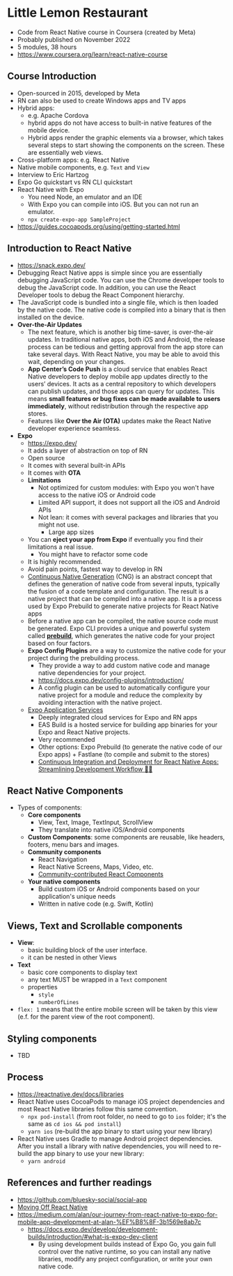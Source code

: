 # Little Lemon Restaurant
- Code from React Native course in Coursera (created by Meta)
- Probably published on November 2022
- 5 modules, 38 hours 
- https://www.coursera.org/learn/react-native-course

## Course Introduction
- Open-sourced in 2015, developed by Meta
- RN can also be used to create Windows apps and TV apps
- Hybrid apps: 
  - e.g. Apache Cordova
  - hybrid apps do not have access to built-in native features of the mobile device.
  - Hybrid apps render the graphic elements via a browser, which takes several steps to start showing the components on the screen. These are essentially web views.
- Cross-platform apps: e.g. React Native
- Native mobile components, e.g. `Text` and `View`
- Interview to Eric Hartzog
- Expo Go quickstart vs RN CLI quickstart
- React Native with Expo
  - You need Node, an emulator and an IDE
  - With Expo you can compile into iOS. But you can not run an emulator.
  - `npx create-expo-app SampleProject`
- https://guides.cocoapods.org/using/getting-started.html


## Introduction to React Native
- https://snack.expo.dev/
- Debugging React Native apps is simple since you are essentially debugging JavaScript code.  You can use the Chrome developer tools to debug the JavaScript code. In addition, you can use the React Developer tools to debug the React Component hierarchy.
- The JavaScript code is bundled into a single file, which is then loaded by the native code. The native code is compiled into a binary that is then installed on the device.
- **Over-the-Air Updates**
  - The next feature, which is another big time-saver, is over-the-air updates. In traditional native apps, both iOS and Android, the release process can be tedious and getting approval from the app store can take several days. With React Native, you may be able to avoid this wait, depending on your changes. 
  - **App Center’s Code Push** is a cloud service that enables React Native developers to deploy mobile app updates directly to the users’ devices. It acts as a central repository to which developers can publish updates, and those apps can query for updates. This means **small features or bug fixes can be made available to users immediately**, without redistribution through the respective app stores. 
  - Features like **Over the Air (OTA)** updates make the React Native developer experience seamless.
- **Expo**
  - https://expo.dev/
  - It adds a layer of abstraction on top of RN
  - Open source
  - It comes with several built-in APIs
  - It comes with **OTA**
  - **Limitations**
    - Not optimized for custom modules: with Expo you won't have access to the native iOS or Android code
    - Limited API support, it does not support all the iOS and Android APIs
    - Not lean: it comes with several packages and libraries that you might not use.
      - Large app sizes
  - You can **eject your app from Expo** if eventually you find their limitations a real issue.
    - You might have to refactor some code
  - It is highly recommended.
  - Avoid pain points, fastest way to develop in RN
  - [Continuous Native Generation](https://docs.expo.dev/workflow/continuous-native-generation/) (CNG) is an abstract concept that defines the generation of native code from several inputs, typically the fusion of a code template and configuration. The result is a native project that can be compiled into a native app. It is a process used by Expo Prebuild to generate native projects for React Native apps
  - Before a native app can be compiled, the native source code must be generated. Expo CLI provides a unique and powerful system called [**prebuild**](https://docs.expo.dev/workflow/prebuild/), which generates the native code for your project based on four factors.
  - **Expo Config Plugins** are a way to customize the native code for your project during the prebuilding process.
    - They provide a way to add custom native code and manage native dependencies for your project.
    - https://docs.expo.dev/config-plugins/introduction/
    - A config plugin can be used to automatically configure your native project for a module and reduce the complexity by avoiding interaction with the native project.
  - [Expo Application Services](https://expo.dev/eas)
    - Deeply integrated cloud services for Expo and RN apps
    - EAS Build is a hosted service for building app binaries for your Expo and React Native projects.
    - Very recommended
    - Other options: Expo Prebuild (to generate the native code of our Expo apps) + Fastlane (to compile and submit to the stores)
    - [Continuous Integration and Deployment for React Native Apps: Streamlining Development Workflow 🚀🔄](https://dev.to/medaimane/continuous-integration-and-deployment-for-react-native-apps-streamlining-development-workflow-4i04)


## React Native Components
- Types of components:
  - **Core components**
    - View, Text, Image, TextInput, ScrollView
    - They translate into native iOS/Android components
  - **Custom Components**: some components are reusable, like headers, footers, menu bars and images. 
  - **Community components**
    - React Navigation
    - React Native Screens, Maps, Video, etc.
    - [Community-contributed React Components](https://reactnative.directory/)
  - **Your native components**
    - Build custom iOS or Android components based on your application's unique needs
    - Written in native code (e.g. Swift, Kotlin)

## Views, Text and Scrollable components
- **View**: 
  - basic building block of the user interface.
  - it can be nested in other Views
- **Text**
  - basic core components to display text
  - any text MUST be wrapped in a `Text` component
  - properties
    - `style`
    - `numberOfLines`
- `flex: 1` means that the entire mobile screen will be taken by this view (e.f. for the parent view of the root component).

## Styling components
- TBD

## Process
- https://reactnative.dev/docs/libraries
- React Native uses CocoaPods to manage iOS project dependencies and most React Native libraries follow this same convention.
  - `npx pod-install` (from root folder, no need to go to `ios` folder; it's the same as `cd ios && pod install`)
  - `yarn ios` (re-build the app binary to start using your new library)
- React Native uses Gradle to manage Android project dependencies. After you install a library with native dependencies, you will need to re-build the app binary to use your new library:
  - `yarn android`

## References and further readings
- https://github.com/bluesky-social/social-app
- [Moving Off React Native](https://www.youtube.com/watch?v=gntZth3mIbM)
- https://medium.com/alan/our-journey-from-react-native-to-expo-for-mobile-app-development-at-alan-%EF%B8%8F-3b1569e8ab7c
  - https://docs.expo.dev/develop/development-builds/introduction/#what-is-expo-dev-client
    - By using development builds instead of Expo Go, you gain full control over the native runtime, so you can install any native libraries, modify any project configuration, or write your own native code.
